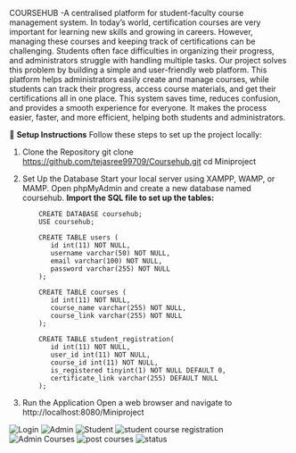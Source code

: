 COURSEHUB
           -A centralised platform for student-faculty course management system.
In today’s world, certification courses are very important for learning new skills and growing in careers. However, managing these courses and keeping track of certifications can be challenging. Students often face difficulties in organizing their progress, and administrators struggle with handling multiple tasks.
Our project solves this problem by building a simple and user-friendly web platform. This platform helps administrators easily create and manage courses, while students can track their progress, access course materials, and get their certifications all in one place.
This system saves time, reduces confusion, and provides a smooth experience for everyone. It makes the process easier, faster, and more efficient, helping both students and administrators.

📝 **Setup Instructions**
Follow these steps to set up the project locally:

1. Clone the Repository
           git clone https://github.com/tejasree99709/Coursehub.git
           cd Miniproject

2. Set Up the Database
Start your local server using XAMPP, WAMP, or MAMP.
Open phpMyAdmin and create a new database named coursehub.
**Import the SQL file to set up the tables:**

           CREATE DATABASE coursehub;
           USE coursehub;

           CREATE TABLE users (
              id int(11) NOT NULL,
              username varchar(50) NOT NULL,
              email varchar(100) NOT NULL,
              password varchar(255) NOT NULL
           );

           CREATE TABLE courses (
              id int(11) NOT NULL,
              course_name varchar(255) NOT NULL,
              course_link varchar(255) NOT NULL
           );

           CREATE TABLE student_registration(
              id int(11) NOT NULL,
              user_id int(11) NOT NULL,
              course_id int(11) NOT NULL,
              is_registered tinyint(1) NOT NULL DEFAULT 0,
              certificate_link varchar(255) DEFAULT NULL
           );

4. Run the Application
Open a web browser and navigate to http://localhost:8080/Miniproject


![Login](https://github.com/user-attachments/assets/a2bbf5e0-b93b-4ff3-bb34-e215d7989b4f)
![Admin](https://github.com/user-attachments/assets/c491038f-b0af-4b4c-9cdf-efcaa0e0a10e)
![Student](https://github.com/user-attachments/assets/0acd6f29-7d86-4236-be8f-7e2b0bc4dcd7)
![student course registration](https://github.com/user-attachments/assets/f100c156-6860-45b3-9322-55c82f9b3a6a)
![Admin Courses](https://github.com/user-attachments/assets/057dd791-ac10-4d60-b82e-d5db7582ebb7)
![post courses](https://github.com/user-attachments/assets/be297c34-7491-46f7-8852-85194e5b3e0d)
![status](https://github.com/user-attachments/assets/a91e63ad-3482-433b-a7f3-6514fb56844e)
